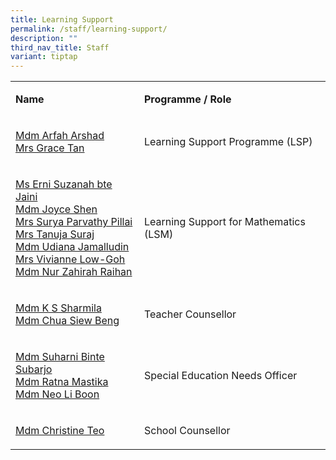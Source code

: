 ```yaml
---
title: Learning Support
permalink: /staff/learning-support/
description: ""
third_nav_title: Staff
variant: tiptap
---
```

<table><tbody><tr><td rowspan="1" colspan="1"><p><strong>Name</strong></p></td><td rowspan="1" colspan="1"><p><strong>Programme / Role</strong></p></td></tr><tr><td rowspan="1" colspan="1"><p><a href="mailto:Arfah_Arshad@schools.gov.sg" rel="noopener noreferrer nofollow" target="_blank">Mdm Arfah Arshad</a><br><a href="mailto:Chang_Yue_Yen@schools.gov.sg" rel="noopener noreferrer nofollow" target="_blank">Mrs Grace Tan</a></p></td><td rowspan="1" colspan="1"><p>Learning Support Programme (LSP)</p></td></tr><tr><td rowspan="1" colspan="1"><p><a href="mailto:Erni_Suzanah_Jaini@schools.gov.sg" rel="noopener noreferrer nofollow" target="_blank">Ms Erni Suzanah bte Jaini</a><br><a href="mailto:Shen_Xiurong_Joyce@schools.gov.sg" rel="noopener noreferrer nofollow" target="_blank">Mdm Joyce Shen</a><br><a href="mailto:Parvathi_Pillai_Surya@schools.gov.sg" rel="noopener noreferrer nofollow" target="_blank">Mrs Surya Parvathy Pillai</a><br><a href="mailto:Seth_Tanuja_Devi@schools.gov.sg" rel="noopener noreferrer nofollow" target="_blank">Mrs Tanuja Suraj</a><br><a href="mailto:udiana_jamalludin@schools.gov.sg" rel="noopener noreferrer nofollow" target="_blank">Mdm Udiana Jamalludin</a><br><a href="mailto:Goh_Lee_Teng@schools.gov.sg" rel="noopener noreferrer nofollow" target="_blank">Mrs Vivianne Low-Goh</a><br><a href="mailto:nur_zahirah_raihan@schools.gov.sg" rel="noopener noreferrer nofollow" target="_blank">Mdm Nur Zahirah Raihan</a></p></td><td rowspan="1" colspan="1"><p>Learning Support for Mathematics (LSM)</p></td></tr><tr><td rowspan="1" colspan="1"><p><a href="mailto:K_S_Sharmila@schools.gov.sg" rel="noopener noreferrer nofollow" target="_blank">Mdm K S Sharmila</a><br><a href="mailto:Chua_Siew_Beng@schools.gov.sg" rel="noopener noreferrer nofollow" target="_blank">Mdm Chua Siew Beng</a></p></td><td rowspan="1" colspan="1"><p>Teacher Counsellor</p></td></tr><tr><td rowspan="1" colspan="1"><p><a href="mailto:Suharni_Subarjo@schools.gov.sg" rel="noopener noreferrer nofollow" target="_blank">Mdm Suharni Binte Subarjo</a><br><a href="mailto:ratna_mastika_ramli@schools.gov.sg" rel="noopener noreferrer nofollow" target="_blank">Mdm Ratna Mastika</a><br><a href="mailto:neo_li_boon@schools.gov.sg" rel="noopener noreferrer nofollow" target="_blank">Mdm Neo Li Boon</a></p></td><td rowspan="1" colspan="1"><p>Special Education Needs Officer</p></td></tr><tr><td rowspan="1" colspan="1"><p><a href="mailto:Teo_Wen_Jia_A@schools.gov.sg" rel="noopener noreferrer nofollow" target="_blank">Mdm Christine Teo</a></p></td><td rowspan="1" colspan="1"><p>School Counsellor</p></td></tr></tbody></table><p></p>